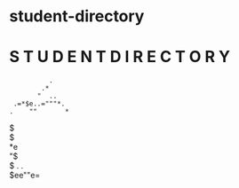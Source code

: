 # student-directory

 S T U D E N T  D I R E C T O R Y
==================================

              .         
            .*          
           "  ..       
     .=*$e..="""*.     
    .    ""       *     
   $                  
   $                  
   *e   
    "$                                  
      $    .  .                                         
       $ee""e=                                          
                     
